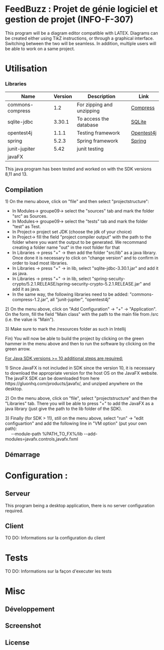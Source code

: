# FeedBuzz : Projet de génie logiciel et gestion de projet (INFO-F-307)

This program will be a diagram editor compatible with LATEX.
Diagrams can be created either using TikZ instructions, or through a graphical interface.
Switching between the two will be seamless.
In addition, multiple users will be able to work on a same project.

# Utilisation

### Libraries

| Name | Version | Description | Link 
| ------ | ------ | ------ | ------ |
| commons-compress | 1.2 | For zipping and unzipping | [Compress](https://commons.apache.org/proper/commons-compress/)
| sqlite-jdbc | 3.30.1 | To access the database | [SQLite](https://www.sqlitetutorial.net/sqlite-java/)
| opentest4j | 1.1.1 | Testing framework | [Opentest4j](https://github.com/ota4j-team/opentest4j)
| spring | 5.2.3 | Spring framework | [Spring](https://spring.io/)
| junit-jupiter | 5.42 | junit testing 
| javaFX | 

This java program has been tested and worked on with the SDK versions 8,11 and 13.

## Compilation

<p>
1) On the menu above, click on "file" and then select "projectstructure":
<ul>
	<li>In Modules-> groupe09-> select the "sources" tab and mark the folder "src" as Sources.</li>
	<li>In Modules-> groupe09-> select the "tests" tab and mark the folder "test" as Test.</li>
	<li>In Project-> project set JDK (choose the jdk of your choice)</li>
	<li>In Project-> fill the field "project compiler output" with the path to the folder where you want the output to be generated. We recommand creating a folder name "out" in the root folder for that </li>
	<li>In Libraries -> press "+" -> then add the folder "src/lib" as a java library. Once done it is necessary to click on "change version" and to confirm in order to load most libraries.</li>
	<li>In Libraries -> press "+" -> in lib, select "sqlite-jdbc-3.30.1.jar" and add it as java.</li>
	<li>In Libraries -> press "+" -> in lib, select "spring-secuity-crypto/5.2.1.RELEASE/spring-security-crypto-5.2.1.RELEASE.jar" and add it as java.</li>
	<li>In the same way, the following libraries need to be added: "commons-compress-1.2.jar", all "junit-jupiter", "opentest4j" </li>
</ul>

<p>
2) On the menu above, click on "Add Configuration" -> "+" -> "Application". On the form, fill the field "Main class" with the path to the main file from /src (i.e. the value is "Main"). 
</p>

<p>
3) Make sure to mark the /resources folder as such in Intellij
</p>
<p>
Fin) You will now be able to build the project by clicking on the green hammer in the menu above and then to run the software by clicking on the green arrow.
</p>

<p><u>For Java SDK versions >= 10 additional steps are required: </u></p>
<p>
1) Since JavaFX is not included in SDK since the version 10, it is necessary to download the appropriate version for the host OS on the JavaFX website.
The javaFX SDK can be downloaded from here https://gluonhq.com/products/javafx/, and unziped anywhere on the desktop.
</p>
<p>
2) On the menu above, click on "file", select "projectstructure"  and then the "Libraries" tab. There you will be able to press "+" to add the JavaFX as a java library (just give the path to the lib folder of the SDK).
</p>
<p>
3) Finally (for SDK > 11), still on the menu above, select "run" -> "edit configuartion" and add the following line in "VM option" (put your own path):<br>
	&nbsp;&nbsp;&nbsp;&nbsp; --module-path %PATH_TO_FX%/lib --add-modules=javafx.controls,javafx.fxml
</p>

## Démarrage 


# Configuration :

## Serveur 

This program being a desktop application, there is no server configuration required.

## Client

TO DO: Informations sur la configuration du client

# Tests

TO DO: Informations sur la façon d'executer les tests

# Misc

## Développement

## Screenshot

## License
